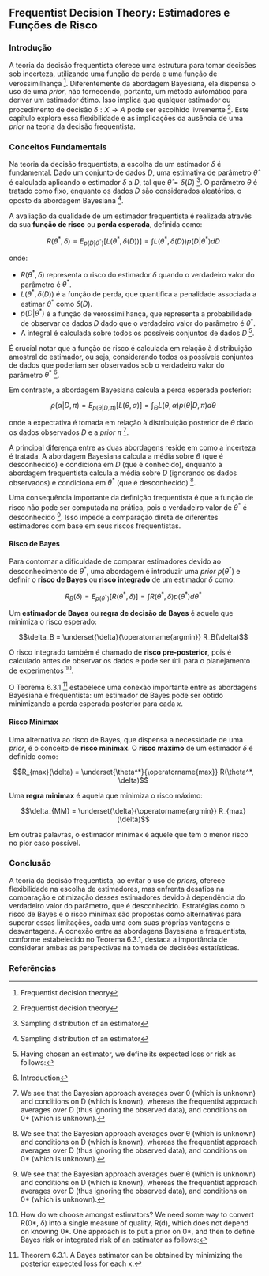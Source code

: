 ## Frequentist Decision Theory: Estimadores e Funções de Risco

### Introdução
A teoria da decisão frequentista oferece uma estrutura para tomar decisões sob incerteza, utilizando uma função de perda e uma função de verossimilhança [^6.3]. Diferentemente da abordagem Bayesiana, ela dispensa o uso de uma *prior*, não fornecendo, portanto, um método automático para derivar um estimador ótimo. Isso implica que qualquer estimador ou procedimento de decisão $\delta : X \rightarrow A$ pode ser escolhido livremente [^6.3]. Este capítulo explora essa flexibilidade e as implicações da ausência de uma *prior* na teoria da decisão frequentista.

### Conceitos Fundamentais
Na teoria da decisão frequentista, a escolha de um estimador $\delta$ é fundamental. Dado um conjunto de dados $D$, uma estimativa de parâmetro $\hat{\theta}$ é calculada aplicando o estimador $\delta$ a $D$, tal que $\hat{\theta} = \delta(D)$ [^6.2]. O parâmetro $\theta$ é tratado como fixo, enquanto os dados $D$ são considerados aleatórios, o oposto da abordagem Bayesiana [^6.2].

A avaliação da qualidade de um estimador frequentista é realizada através da sua **função de risco** ou **perda esperada**, definida como:

$$R(\theta^*, \delta) = E_{p(D|\theta^*)} [L(\theta^*, \delta(D))] = \int L(\theta^*, \delta(D))p(D|\theta^*)dD$$

onde:
*   $R(\theta^*, \delta)$ representa o risco do estimador $\delta$ quando o verdadeiro valor do parâmetro é $\theta^*$.
*   $L(\theta^*, \delta(D))$ é a função de perda, que quantifica a penalidade associada a estimar $\theta^*$ como $\delta(D)$.
*   $p(D|\theta^*)$ é a função de verossimilhança, que representa a probabilidade de observar os dados $D$ dado que o verdadeiro valor do parâmetro é $\theta^*$.
*   A integral é calculada sobre todos os possíveis conjuntos de dados $D$ [^6.9].

É crucial notar que a função de risco é calculada em relação à distribuição amostral do estimador, ou seja, considerando todos os possíveis conjuntos de dados que poderiam ser observados sob o verdadeiro valor do parâmetro $\theta^*$ [^6.1].

Em contraste, a abordagem Bayesiana calcula a perda esperada posterior:

$$ρ(α|D, π) = E_{p(θ|D,π)} [L(θ, α)] = \int_{\Theta} L(θ, α)p(θ|D, π)dθ$$

onde a expectativa é tomada em relação à distribuição posterior de $\theta$ dado os dados observados $D$ e a *prior* $\pi$ [^6.10].

A principal diferença entre as duas abordagens reside em como a incerteza é tratada. A abordagem Bayesiana calcula a média sobre $\theta$ (que é desconhecido) e condiciona em $D$ (que é conhecido), enquanto a abordagem frequentista calcula a média sobre $D$ (ignorando os dados observados) e condiciona em $\theta^*$ (que é desconhecido) [^6.10].

Uma consequência importante da definição frequentista é que a função de risco não pode ser computada na prática, pois o verdadeiro valor de $\theta^*$ é desconhecido [^6.10]. Isso impede a comparação direta de diferentes estimadores com base em seus riscos frequentistas.

#### Risco de Bayes
Para contornar a dificuldade de comparar estimadores devido ao desconhecimento de $\theta^*$, uma abordagem é introduzir uma *prior* $p(\theta^*)$ e definir o **risco de Bayes** ou **risco integrado** de um estimador $\delta$ como:

$$R_B(\delta) = E_{p(\theta^*)} [R(\theta^*, \delta)] = \int R(\theta^*, \delta)p(\theta^*)d\theta^*$$

Um **estimador de Bayes** ou **regra de decisão de Bayes** é aquele que minimiza o risco esperado:

$$\delta_B = \underset{\delta}{\operatorname{argmin}} R_B(\delta)$$

O risco integrado também é chamado de **risco pre-posterior**, pois é calculado antes de observar os dados e pode ser útil para o planejamento de experimentos [^6.11].

O Teorema 6.3.1 [^6.12] estabelece uma conexão importante entre as abordagens Bayesiana e frequentista: um estimador de Bayes pode ser obtido minimizando a perda esperada posterior para cada $x$.

#### Risco Minimax
Uma alternativa ao risco de Bayes, que dispensa a necessidade de uma *prior*, é o conceito de **risco minimax**. O **risco máximo** de um estimador $\delta$ é definido como:

$$R_{max}(\delta) = \underset{\theta^*}{\operatorname{max}} R(\theta^*, \delta)$$

Uma **regra minimax** é aquela que minimiza o risco máximo:

$$\delta_{MM} = \underset{\delta}{\operatorname{argmin}} R_{max}(\delta)$$

Em outras palavras, o estimador minimax é aquele que tem o menor risco no pior caso possível.

### Conclusão

A teoria da decisão frequentista, ao evitar o uso de *priors*, oferece flexibilidade na escolha de estimadores, mas enfrenta desafios na comparação e otimização desses estimadores devido à dependência do verdadeiro valor do parâmetro, que é desconhecido. Estratégias como o risco de Bayes e o risco minimax são propostas como alternativas para superar essas limitações, cada uma com suas próprias vantagens e desvantagens. A conexão entre as abordagens Bayesiana e frequentista, conforme estabelecido no Teorema 6.3.1, destaca a importância de considerar ambas as perspectivas na tomada de decisões estatísticas.

### Referências
[^6.1]: Introduction
[^6.2]: Sampling distribution of an estimator
[^6.3]: Frequentist decision theory
[^6.9]: Having chosen an estimator, we define its expected loss or risk as follows:
[^6.10]: We see that the Bayesian approach averages over θ (which is unknown) and conditions on D (which is known), whereas the frequentist approach averages over D (thus ignoring the observed data), and conditions on 0* (which is unknown).
[^6.11]: How do we choose amongst estimators? We need some way to convert R(0*, δ) into a single measure of quality, R(d), which does not depend on knowing 0*. One approach is to put a prior on 0*, and then to define Bayes risk or integrated risk of an estimator as follows:
[^6.12]: Theorem 6.3.1. A Bayes estimator can be obtained by minimizing the posterior expected loss for each x.

<!-- END -->